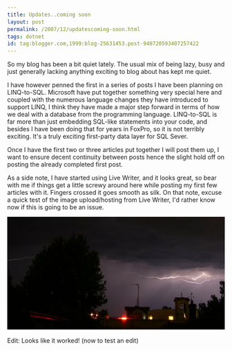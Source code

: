 ```yaml
---
title: Updates..coming soon
layout: post
permalink: /2007/12/updatescoming-soon.html
tags: dotnet
id: tag:blogger.com,1999:blog-25631453.post-940720593407257422
---
```



So my blog has been a bit quiet lately. The usual mix of being lazy, busy and just generally lacking anything exciting to blog about has kept me quiet.  
  
I have however penned the first in a series of posts I have been planning on LINQ-to-SQL. Microsoft have put together something very special here and coupled with the numerous language changes they have introduced to support LINQ, I think they have made a major step forward in terms of how we deal with a database from the programming language.    LINQ-to-SQL is far more than just embedding SQL-like statements into your code, and besides I have been doing that for years in FoxPro, so it is not terribly exciting. It's a truly exciting first-party data layer for SQL Sever.  
  
Once I have the first two or three articles put together I will post them up, I want to ensure decent continuity between posts hence the slight hold off on posting the already completed first post.  
  
As a side note, I have started using Live Writer, and it looks great, so bear with me if things get a little screwy around here while posting my first few articles with it. Fingers crossed it goes smooth as silk.    On that note, excuse a quick test of the image upload/hosting from Live Writer, I'd rather know now if this is going to be an issue.  
  
![Lightning](/images/1382874053847.png)   
  
Edit: Looks like it worked! (now to test an edit)  
